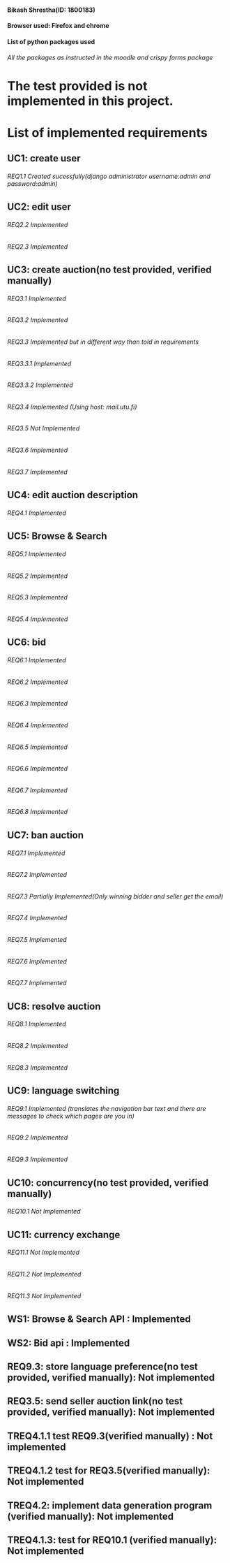#### Bikash Shrestha(ID: 1800183)
#### Browser used: Firefox and chrome
#### List of python packages used
###### All the packages as instructed in the moodle and crispy forms package

# The test provided is not implemented in this project.

# List of implemented requirements
## UC1: create user
###### REQ1.1 Created sucessfully(django administrator username:admin and password:admin)
## UC2: edit user
###### REQ2.2 Implemented
###### REQ2.3 Implemented
## UC3: create auction(no test provided, verified manually)
###### REQ3.1 Implemented
###### REQ3.2 Implemented
###### REQ3.3 Implemented but in different way than told in requirements
###### REQ3.3.1 Implemented
###### REQ3.3.2 Implemented
###### REQ3.4 Implemented (Using host: mail.utu.fi)
###### REQ3.5 Not Implemented
###### REQ3.6 Implemented
###### REQ3.7 Implemented
## UC4: edit auction description
###### REQ4.1 Implemented
## UC5: Browse & Search
###### REQ5.1 Implemented
###### REQ5.2 Implemented
###### REQ5.3 Implemented
###### REQ5.4 Implemented
## UC6: bid
###### REQ6.1 Implemented
###### REQ6.2 Implemented
###### REQ6.3 Implemented
###### REQ6.4 Implemented
###### REQ6.5 Implemented
###### REQ6.6 Implemented
###### REQ6.7 Implemented
###### REQ6.8 Implemented
## UC7: ban auction
###### REQ7.1 Implemented
###### REQ7.2 Implemented
###### REQ7.3 Partially Implemented(Only winning bidder and seller get the email)
###### REQ7.4 Implemented
###### REQ7.5 Implemented
###### REQ7.6 Implemented
###### REQ7.7 Implemented
## UC8: resolve auction
###### REQ8.1 Implemented
###### REQ8.2 Implemented
###### REQ8.3 Implemented
## UC9: language switching
###### REQ9.1 Implemented (translates the navigation bar text and there are messages to check which pages are you in)
###### REQ9.2 Implemented
###### REQ9.3 Implemented
## UC10: concurrency(no test provided, verified manually)
###### REQ10.1 Not Implemented
## UC11: currency exchange
###### REQ11.1 Not Implemented
###### REQ11.2 Not Implemented
###### REQ11.3 Not Implemented
## WS1: Browse & Search API : Implemented
## WS2: Bid api : Implemented
## REQ9.3: store language preference(no test provided, verified manually): Not implemented
## REQ3.5: send seller auction link(no test provided, verified manually): Not implemented
## TREQ4.1.1 test REQ9.3(verified manually) : Not implemented
## TREQ4.1.2 test for REQ3.5(verified manually): Not implemented
## TREQ4.2:  implement data generation program  (verified manually): Not implemented
## TREQ4.1.3: test for REQ10.1 (verified manually): Not implemented